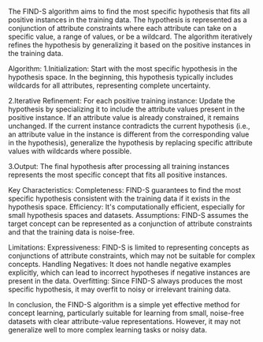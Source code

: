 The FIND-S algorithm aims to find the most specific hypothesis that fits all positive instances in the training data. The hypothesis is represented as a conjunction of attribute constraints 
where each attribute can take on a specific value, a range of values, or be a wildcard. The algorithm iteratively refines the hypothesis by generalizing it based on the positive instances in the training data.

Algorithm:
1.Initialization: 
Start with the most specific hypothesis in the hypothesis space. In the beginning, this hypothesis typically includes wildcards for all attributes, representing complete uncertainty.

2.Iterative Refinement:
For each positive training instance:
Update the hypothesis by specializing it to include the attribute values present in the positive instance. If an attribute value is already constrained, it remains unchanged.
If the current instance contradicts the current hypothesis (i.e., an attribute value in the instance is different from the corresponding value in the hypothesis), generalize the hypothesis by replacing 
specific attribute values with wildcards where possible.

3.Output: 
The final hypothesis after processing all training instances represents the most specific concept that fits all positive instances.

Key Characteristics:
Completeness: FIND-S guarantees to find the most specific hypothesis consistent with the training data if it exists in the hypothesis space.
Efficiency: It's computationally efficient, especially for small hypothesis spaces and datasets.
Assumptions: FIND-S assumes the target concept can be represented as a conjunction of attribute constraints and that the training data is noise-free.

Limitations:
Expressiveness: FIND-S is limited to representing concepts as conjunctions of attribute constraints, which may not be suitable for complex concepts.
Handling Negatives: It does not handle negative examples explicitly, which can lead to incorrect hypotheses if negative instances are present in the data.
Overfitting: Since FIND-S always produces the most specific hypothesis, it may overfit to noisy or irrelevant training data.

In conclusion, the FIND-S algorithm is a simple yet effective method for concept learning, particularly suitable for learning from small, noise-free datasets with clear attribute-value representations. 
However, it may not generalize well to more complex learning tasks or noisy data.

